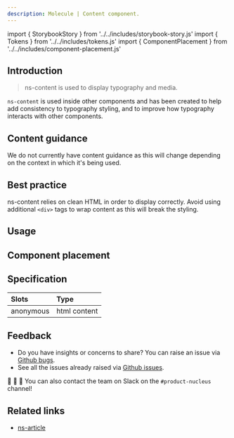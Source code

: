 ```yaml
---
description: Molecule | Content component.
---
```


import { StorybookStory } from '../../includes/storybook-story.js'
import { Tokens } from '../../includes/tokens.js'
import { ComponentPlacement } from '../../includes/component-placement.js'

## Introduction

> ns-content is used to display typography and media.

`ns-content` is used inside other components and has been created to help add consistency to typography styling, and to improve how typography interacts with other components.

## Content guidance

We do not currently have content guidance as this will change depending on the context in which it's being used.

## Best practice

ns-content relies on clean HTML in order to display correctly. Avoid using additional `<div>` tags to wrap content as this will break the styling.

## Usage

<StorybookStory story="components-ns-content--standard"></StorybookStory>

## Component placement

<ComponentPlacement component="ns-content" parentComponents="ns-panel,ns-article,ns-expander,ns-card,ns-form"></ComponentPlacement>

## Specification

| Slots | Type |
| :--- | :--- |
| anonymous | html content |

<Tokens component="content"></Tokens>

## Feedback

* Do you have insights or concerns to share? You can raise an issue via [Github bugs](https://github.com/ConnectedHomes/nucleus/issues/new?assignees=&labels=Bug&template=a--bug-report.md&title=[bug]%20[ns-content]).
* See all the issues already raised via [Github issues](https://github.com/connectedHomes/nucleus/issues?utf8=%E2%9C%93&q=is%3Aopen+is%3Aissue+label%3ABug+[ns-content]).

💩 🎉 🦄 You can also contact the team on Slack on the `#product-nucleus` channel!

## Related links

* [ns-article](components/ns-article.md)
